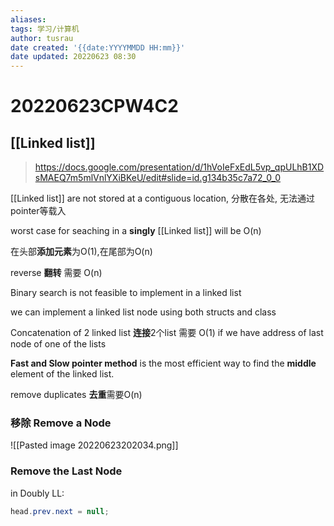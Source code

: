 ```yaml
---
aliases: 
tags: 学习/计算机
author: tusrau
date created: '{{date:YYYYMMDD HH:mm}}'
date updated: 20220623 08:30
---
```


# 20220623CPW4C2

## [[Linked list]]

>https://docs.google.com/presentation/d/1hVoIeFxEdL5vp_qpULhB1XDsMAEQ7m5mlVnlYXiBKeU/edit#slide=id.g134b35c7a72_0_0

[[Linked list]] are not stored at a contiguous location, 分散在各处, 无法通过pointer等载入

worst case for seaching in a **singly** [[Linked list]] will be O(n)

在头部**添加元素**为O(1),在尾部为O(n)

reverse **翻转** 需要 O(n)

Binary search is not feasible to implement in a linked list

we can implement a linked list node using both structs and class

Concatenation of 2 linked list **连接**2个list 需要 O(1) if we have address of last node of one of the lists

**Fast and Slow pointer method** is the most efficient way to find the **middle** element of the linked list.

remove duplicates **去重**需要O(n)

### 移除 Remove a Node

![[Pasted image 20220623202034.png]]

### Remove the Last Node

in Doubly LL:

```java
head.prev.next = null;
```
